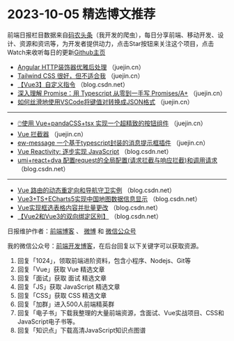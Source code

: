 # 2023-10-05 精选博文推荐

前端日报栏目数据来自[码农头条](http://toutiao.qdkfweb.cn/)（我开发的爬虫），每日分享前端、移动开发、设计、资源和资讯等，为开发者提供动力，点击Star按钮来关注这个项目，点击Watch来收听每日的更新[Github主页](https://github.com/kujian/frontendDaily)
* [Angular HTTP装饰器优雅后处理](https://juejin.cn/post/7284630352789700648) （juejin.cn）
* [Tailwind CSS 很好，但不适合我](https://juejin.cn/post/7284417436752904253) （juejin.cn）
* [【Vue3】自定义指令](https://blog.csdn.net/XiugongHao/article/details/133548233) （blog.csdn.net）
* [深入理解 Promise：用 Typescript 从零到一手写 Promises/A+](https://juejin.cn/post/7284878428817899580) （juejin.cn）
* [如何丝滑地使用VSCode将键值对转换成JSON格式](https://juejin.cn/post/7284645764788781092) （juejin.cn）

***
* [🖱️使用 Vue+pandaCSS+tsx 实现一个超精致的按钮组件](https://juejin.cn/post/7284608063914393619) （juejin.cn）
* [Vue 拦截器](https://juejin.cn/post/7284468618019667983) （juejin.cn）
* [ew-message 一个基于typescript封装的消息提示框插件](https://juejin.cn/post/7284962800668786751) （juejin.cn）
* [Vue Reactivity: 逐步实现 JavaScript](https://blog.csdn.net/EsTechpro/article/details/133534453) （blog.csdn.net）
* [umi+react+dva 配置request的全局配置(请求拦截与响应拦截)和调用请求](https://blog.csdn.net/weixin_43845137/article/details/133545436) （blog.csdn.net）

***
* [Vue 路由的动态重定向和导航守卫实例](https://blog.csdn.net/xiaoZHABC/article/details/133534156) （blog.csdn.net）
* [Vue3+TS+ECharts5实现中国地图数据信息显示](https://blog.csdn.net/honor_zhang/article/details/133524202) （blog.csdn.net）
* [Vue实现框选表格内容并批量更改](https://blog.csdn.net/debug_bug142/article/details/133532134) （blog.csdn.net）
* [【Vue2和Vue3的双向绑定区别】](https://blog.csdn.net/Ge_Daye/article/details/133528782) （blog.csdn.net）

日报维护作者：[前端博客](https://qdkfweb.cn/) 、 [微博](http://weibo.com/kujian) 和 [微信公众号](https://open.weixin.qq.com/qr/code?username=caibaojian_com)

我的微信公众号：[前端开发博客](https://open.weixin.qq.com/qr/code?username=caibaojian_com)，在后台回复以下关键字可以获取资源。

1. 回复「1024」，领取前端进阶资料，包含小程序、Nodejs、Git等
2. 回复「Vue」获取 Vue 精选文章
3. 回复「面试」获取 面试 精选文章
4. 回复「JS」获取 JavaScript 精选文章
5. 回复「CSS」获取 CSS 精选文章
6. 回复「加群」进入500人前端精英群
7. 回复「电子书」下载我整理的大量前端资源，含面试、Vue实战项目、CSS和JavaScript电子书等。
8. 回复「知识点」下载高清JavaScript知识点图谱